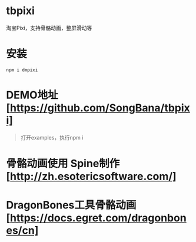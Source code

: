 # tbpixi
淘宝Pixi，支持骨骼动画，整屏滑动等

# 安装
```
npm i dmpixi
```

# DEMO地址[https://github.com/SongBana/tbpixi]
>打开examples，执行npm i

# 骨骼动画使用 Spine制作[http://zh.esotericsoftware.com/]

# DragonBones工具骨骼动画[https://docs.egret.com/dragonbones/cn]


